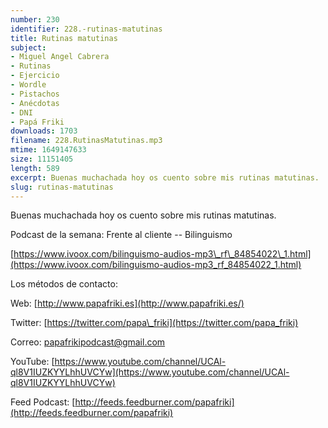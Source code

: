 ```yaml
---
number: 230
identifier: 228.-rutinas-matutinas
title: Rutinas matutinas
subject:
- Miguel Angel Cabrera
- Rutinas
- Ejercicio
- Wordle
- Pistachos
- Anécdotas
- DNI
- Papá Friki
downloads: 1703
filename: 228.RutinasMatutinas.mp3
mtime: 1649147633
size: 11151405
length: 589
excerpt: Buenas muchachada hoy os cuento sobre mis rutinas matutinas.
slug: rutinas-matutinas
---
```

Buenas muchachada hoy os cuento sobre mis rutinas matutinas.

Podcast de la semana: Frente al cliente -- Bilinguismo  

[https://www.ivoox.com/bilinguismo-audios-mp3\_rf\_84854022\_1.html](https://www.ivoox.com/bilinguismo-audios-mp3_rf_84854022_1.html)  

Los métodos de contacto:  

Web: [http://www.papafriki.es](http://www.papafriki.es/)  

Twitter: [https://twitter.com/papa\_friki](https://twitter.com/papa_friki)

Correo: [papafrikipodcast@gmail.com](https://archive.org/details/papafrikipodast@gmail.com)

YouTube: [https://www.youtube.com/channel/UCAl-ql8V1IUZKYYLhhUVCYw](https://www.youtube.com/channel/UCAl-ql8V1IUZKYYLhhUVCYw)  

Feed Podcast: [http://feeds.feedburner.com/papafriki](http://feeds.feedburner.com/papafriki)